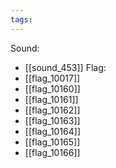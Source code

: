 ```yaml
---
tags:
---
```

Sound:
- [[sound_453]]
Flag:
- [[flag_10017]]
- [[flag_10160]]
- [[flag_10161]]
- [[flag_10162]]
- [[flag_10163]]
- [[flag_10164]]
- [[flag_10165]]
- [[flag_10166]]
